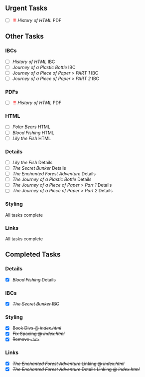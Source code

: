## Urgent Tasks

- [ ] <span style="color: RED">!!!</span> _History of HTML_ PDF

## Other Tasks

### IBCs

- [ ] _History of HTML_ IBC
- [ ] _Journey of a Plastic Bottle_ IBC
- [ ] _Journey of a Piece of Paper > PART 1_ IBC
- [ ] _Journey of a Piece of Paper > PART 2_ IBC

### PDFs

- [ ] <span style="color: RED">!!!</span> _History of HTML_ PDF

### HTML

- [ ] _Polar Bears_ HTML
- [ ] _Blood Fishing_ HTML
- [ ] _Lily the Fish_ HTML

### Details

- [ ] _Lily the Fish_ Details
- [ ] _The Secret Bunker_ Details
- [ ] _The Enchanted Forest Adventure_ Details
- [ ] _The Journey of a Plastic Bottle_ Details
- [ ] _The Journey of a Piece of Paper > Part 1_ Details
- [ ] _The Journey of a Piece of Paper > Part 2_ Details

### Styling

All tasks complete

### Links

All tasks complete

## Completed Tasks

### Details

- [x] ~~_Blood Fishing_ Details~~

### IBCs

- [x] ~~_The Secret Bunker_ IBC~~

### Styling

- [x] ~~Book Divs @ _index.html_~~
- [x] ~~Fix Spacing @ _index.html_~~
- [x] ~~Remove `<hr>`~~

### Links

- [x] ~~_The Enchanted Forest Adventure_ Linking @ _index.html_~~
- [x] ~~_The Enchanted Forest Adventure_ Details Linking @ _index.html_~~
